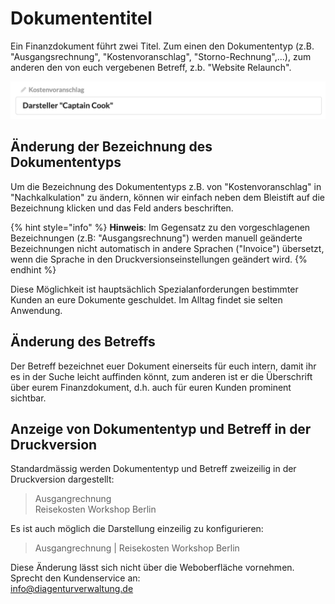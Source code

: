 # Dokumententitel

Ein Finanzdokument führt zwei Titel. Zum einen den Dokumententyp \(z.B. "Ausgangsrechnung", "Kostenvoranschlag", "Storno-Rechnung",...\), zum anderen den von euch vergebenen Betreff, z.b. "Website Relaunch".

![](../../.gitbook/assets/bildschirmfoto-2020-03-25-um-11.53.17.png)

## Änderung der Bezeichnung des Dokumententyps

Um die Bezeichnung des Dokumententyps z.B. von "Kostenvoranschlag" in "Nachkalkulation" zu ändern, können wir einfach neben dem Bleistift auf die Bezeichnung klicken und das Feld anders beschriften.

{% hint style="info" %}
**Hinweis**: Im Gegensatz zu den vorgeschlagenen Bezeichnungen \(z.B: "Ausgangsrechnung"\) werden manuell geänderte Bezeichnungen nicht automatisch in andere Sprachen \("Invoice"\) übersetzt, wenn die Sprache in den Druckversionseinstellungen geändert wird.
{% endhint %}

Diese Möglichkeit ist hauptsächlich Spezialanforderungen bestimmter Kunden an eure Dokumente geschuldet. Im Alltag findet sie selten Anwendung.

## Änderung des Betreffs

Der Betreff bezeichnet euer Dokument einerseits für euch intern, damit ihr es in der Suche leicht auffinden könnt, zum anderen ist er die Überschrift über eurem Finanzdokument, d.h. auch für euren Kunden prominent sichtbar.

## Anzeige von Dokumententyp und Betreff in der Druckversion

Standardmässig werden Dokumententyp und Betreff zweizeilig in der Druckversion dargestellt:

> Ausgangrechnung  
> Reisekosten Workshop Berlin

Es ist auch möglich die Darstellung einzeilig zu konfigurieren:

> Ausgangrechnung \| Reisekosten Workshop Berlin

Diese Änderung lässt sich nicht über die Weboberfläche vornehmen. Sprecht den Kundenservice an:  
info@diagenturverwaltung.de

